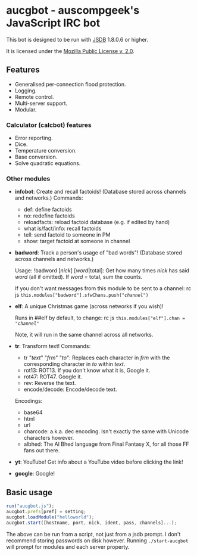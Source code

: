aucgbot - auscompgeek's JavaScript IRC bot
==========================================

This bot is designed to be run with [JSDB](http://jsdb.org/) 1.8.0.6 or higher.

It is licensed under the [Mozilla Public License v. 2.0](http://mozilla.org/MPL/2.0/).

Features
--------

  - Generalised per-connection flood protection.
  - Logging.
  - Remote control.
  - Multi-server support.
  - Modular.

### Calculator (calcbot) features
  - Error reporting.
  - Dice.
  - Temperature conversion.
  - Base conversion.
  - Solve quadratic equations.

### Other modules
  - **infobot**: Create and recall factoids! (Database stored across channels and networks.)
    Commands:
      * def: define factoids
      * no: redefine factoids
      * reloadfacts: reload factoid database (e.g. if edited by hand)
      * what is/fact/info: recall factoids
      * tell: send factoid to someone in PM
      * show: target factoid at someone in channel

  - **badword**: Track a person's usage of "bad words"! (Database stored across channels and networks.)

    Usage: !badword \[*nick*] [*word*|total]: Get how many times *nick* has said *word* (all if omitted). If *word* = total, sum the counts.

    If you don't want messages from this module to be sent to a channel: rc js `this.modules["badword"].sfwChans.push("`*`channel`*`")`

  - **elf**: A unique Christmas game (across networks if you wish)!

    Runs in ##elf by default, to change: rc js `this.modules["elf"].chan = "`*`channel`*`"`

    Note, it will run in the same channel across all networks.

  - **tr**: Transform text!
    Commands:
      * tr "*text*" "*frm*" "*to*": Replaces each character in *frm* with the corresponding character in *to* within *text*.
      * rot13: ROT13. If you don't know what it is, Google it.
      * rot47: ROT47. Google it.
      * rev: Reverse the text.
      * encode/decode: Encode/decode text.

    Encodings:

      * base64
      * html
      * url
      * charcode: a.k.a. dec encoding. Isn't exactly the same with Unicode characters however.
      * albhed: The Al Bhed language from Final Fantasy X, for all those FF fans out there.

  - **yt**: YouTube! Get info about a YouTube video before clicking the link!

  - **google**: Google!

Basic usage
-----------

``` javascript
run("aucgbot.js");
aucgbot.prefs[pref] = setting;
aucgbot.loadModule("helloworld");
aucgbot.start([hostname, port, nick, ident, pass, channels]...);
```

The above can be run from a script, not just from a jsdb prompt.
I don't recommend storing passwords on disk however.
Running `./start-aucgbot` will prompt for modules and each server property.
